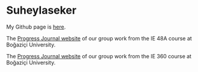 # Suheylaseker
My Github page is [here](https://pjournal.github.io/boun01-Suheylaseker/).

The [Progress Journal website](https://pjournal.github.io/boun01g-biktik-r-tik/) of our group work from the IE 48A course at Boğaziçi University.

The [Progress Journal website](https://pjournal.github.io/boun01g-biktik-r-tik/) of our group work from the IE 360 course at Boğaziçi University.

